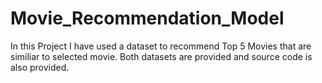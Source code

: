 # Movie_Recommendation_Model
In this Project I have used a dataset to recommend Top 5 Movies that are similiar to selected movie.
Both datasets are provided and source code is also provided.
